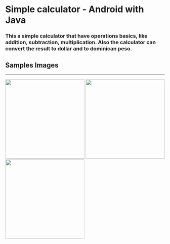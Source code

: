 # Simple calculator - Android with Java
### This a simple calculator that have operations basics, like addition, subtraction, multiplication. Also the calculator can convert the result to dollar and to dominican peso.
## Samples Images
<hr/>
<div float="left">
<img src="https://res.cloudinary.com/lisitor/image/upload/v1631821461/video_xdztx1.gif" height="auto" width="250" >
<img src="https://res.cloudinary.com/lisitor/image/upload/v1631820659/01_oijvta.png" height="auto" width="250" >
<img src="https://res.cloudinary.com/lisitor/image/upload/v1631820659/02_behyjz.png" height="auto" width="250" >
</div>


